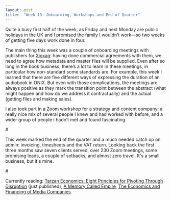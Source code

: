 ```yaml
---
layout: post
title:  "Week 13: Onboarding, Workshops and End of Quarter"
---
```


Quite a busy first half of the week, as Friday and next Monday are public holidays in the UK and I promised the family I wouldn’t work&#8212;so two weeks of getting five days work done in four. 

The main thing this week was a couple of onboarding meetings with publishers for <a href="https://www.xigxag.co.uk">Xigxag</a>: having done commercial agreements with them, we need to agree how metadata and master files will be supplied. Even after so long in the book business, there’s a lot to learn in these meetings, in particular how non-standard some standards are. For example, this week I learned that there are five different ways of expressing the duration of an audiobook in ONIX. But even with those complications, the meetings are always positive as they mark the transition point between the abstract (what might happen and how do we address it contractually) and the actual (getting files and making sales). 

I also took part in a Zoom workshop for a strategy and content company: a really nice mix of several people I knew and had worked with before, and a wider group of people I hadn’t met and found fascinating. 

<p id="divider">#</p>

This week marked the end of the quarter and a much needed catch up on admin: invoicing, timesheets and the VAT return. Looking back the first three months saw seven clients served, over 230 Zoom meetings, some promising leads, a couple of setbacks, and almost zero travel. It's a small business, but it's mine. 

<p id="divider">#</p>

Currently reading: <a href="https://www.simonandschuster.co.uk/books/Tarzan-Economics/Will-Page/9781471190919">Tarzan Economics: Eight Principles for Pivoting Through Disruption</a> (just published), <a href="https://www.arkadymartine.net/novels">A Memory Called Empire</a>, <a href="http://robertpicard.net/publications/books">The Economics and Financing of Media Companies</a>.
